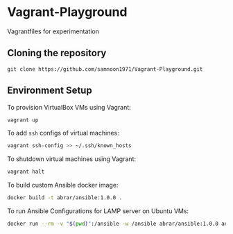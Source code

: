 # Vagrant-Playground
Vagrantfiles for experimentation


## Cloning the repository 


```
git clone https://github.com/samnoon1971/Vagrant-Playground.git
```


## Environment Setup

To provision VirtualBox VMs using Vagrant:
```bash
vagrant up
``` 

To add `ssh` configs of virtual machines:
```bash
vagrant ssh-config >> ~/.ssh/known_hosts
```

To shutdown virtual machines using Vagrant:
```bash
vagrant halt
```
To build custom Ansible docker image:

```bash
docker build -t abrar/ansible:1.0.0 .
```

To run Ansible Configurations for LAMP server on Ubuntu VMs:

```bash
docker run --rm -v "$(pwd)":/ansible -w /ansible abrar/ansible:1.0.0 ansible-playbook -i provision-6-ubuntu-vms/lamp_simple/hosts provision-6-ubuntu-vms/lamp_simple/site.yml
```
